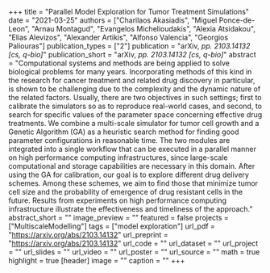 +++
title = "Parallel Model Exploration for Tumor Treatment Simulations"
date = "2021-03-25"
authors = ["Charilaos Akasiadis", "Miguel Ponce-de-Leon", "Arnau Montagud", "Evangelos Michelioudakis", "Alexia Atsidakou", "Elias Alevizos", "Alexander Artikis", "Alfonso Valencia", "Georgios Paliouras"]
publication_types = ["2"]
publication = "arXiv, _pp. 2103.14132 [cs, q-bio]_"
publication_short = "arXiv, _pp. 2103.14132 [cs, q-bio]_"
abstract = "Computational systems and methods are being applied to solve biological problems for many years. Incorporating methods of this kind in the research for cancer treatment and related drug discovery in particular, is shown to be challenging due to the complexity and the dynamic nature of the related factors. Usually, there are two objectives in such settings; first to calibrate the simulators so as to reproduce real-world cases, and second, to search for specific values of the parameter space concerning effective drug treatments. We combine a multi-scale simulator for tumor cell growth and a Genetic Algorithm (GA) as a heuristic search method for finding good parameter configurations in reasonable time. The two modules are integrated into a single workflow that can be executed in a parallel manner on high performance computing infrastructures, since large-scale computational and storage capabilities are necessary in this domain. After using the GA for calibration, our goal is to explore different drug delivery schemes. Among these schemes, we aim to find those that minimize tumor cell size and the probability of emergence of drug resistant cells in the future. Results from experiments on high performance computing infrastructure illustrate the effectiveness and timeliness of the approach."
abstract_short = ""
image_preview = ""
featured = false
projects = ["MultiscaleModelling"]
tags = ["model exploration"]
url_pdf = "https://arxiv.org/abs/2103.14132"
url_preprint = "https://arxiv.org/abs/2103.14132"
url_code = ""
url_dataset = ""
url_project = ""
url_slides = ""
url_video = ""
url_poster = ""
url_source = ""
math = true
highlight = true
[header]
image = ""
caption = ""
+++
